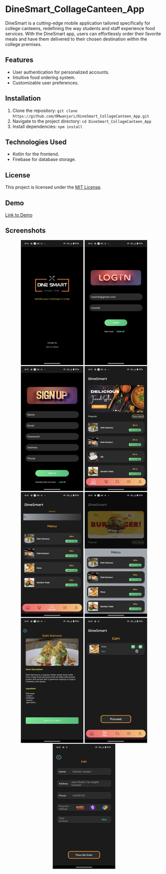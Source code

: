 # DineSmart_CollageCanteen_App
DineSmart is a cutting-edge mobile application tailored specifically for college canteens, redefining the way students and staff experience food services. With the DineSmart app, users can effortlessly order their favorite meals and have them delivered to their chosen destination within the college premises.

## Features
- User authentication for personalized accounts.
- Intuitive food ordering system.
- Customizable user preferences.

## Installation
1. Clone the repository: `git clone https://github.com/OMwanjari/DineSmart_CollageCanteen_App.git`
2. Navigate to the project directory: `cd DineSmart_CollageCanteen_App`
3. Install dependencies: `npm install`

## Technologies Used
- Kotlin for the frontend.
- Firebase for database storage.

## License
This project is licensed under the [MIT License](LICENSE).

## Demo
[Link to Demo](https://yourdemo.link)

## Screenshots
<p align =center>
<img src="https://github.com/OMwanjari/DineSmart_CollageCanteen_App/blob/main/1.png"  width="200" height="400" />
<img src="https://github.com/OMwanjari/DineSmart_CollageCanteen_App/blob/main/2.png"  width="200" height="400" />
<img src="https://github.com/OMwanjari/DineSmart_CollageCanteen_App/blob/main/3.png"  width="200" height="400" />
<img src="https://github.com/OMwanjari/DineSmart_CollageCanteen_App/blob/main/4.png"  width="200" height="400" />
<img src="https://github.com/OMwanjari/DineSmart_CollageCanteen_App/blob/main/5.png"  width="200" height="400" />
<img src="https://github.com/OMwanjari/DineSmart_CollageCanteen_App/blob/main/6.png"  width="200" height="400" />
<img src="https://github.com/OMwanjari/DineSmart_CollageCanteen_App/blob/main/7.png"  width="200" height="400" />
<img src="https://github.com/OMwanjari/DineSmart_CollageCanteen_App/blob/main/8.png"  width="200" height="400" />
<img src="https://github.com/OMwanjari/DineSmart_CollageCanteen_App/blob/main/9.png"  width="200" height="400" />
</p>

